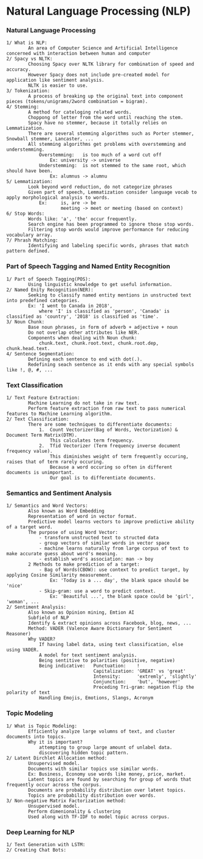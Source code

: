 # Natural Language Processing (NLP)

### Natural Language Processing

    1/ What is NLP:     
            An area of Computer Science and Artificial Intelligence concerned with interaction between human and computer
    2/ Spacy vs NLTK:   
            Choosing Spacy over NLTK library for combination of speed and accuracy. 
            However Spacy does not include pre-created model for application like sentiment analysis. 
            NLTK is easier to use.   
    3/ Tokenization:    
            A process of breaking up the original text into component pieces (tokens/unigrams/2word combination = bigram).
    4/ Stemming:        
            A method for cateloging related words.
            Choppong of letter from the word until reaching the stem.
            Spacy have no stemmer, because it totally relies on Lemmatization. 
            There are several stemming algorithms such as Porter stemmer, Snowball stemmer, Lancaster, ...
            All stemming algorithms get problems with overstemming and understemming.
                Overstemming:   is too much of a word cut off
                    Ex: university -> universe
                Understemming:  is not stemmed to the same root, which should have been.
                    Ex: alumnus -> alumnu
    5/ Lemmatization:   
            Look beyond word reduction, do not categorize phrases
            Given part of speech, Lemmatization consider language vocab to apply morphological analysis to words.
                Ex:     is, are -> be
                        meeting -> meet or meeting (based on context)
    6/ Stop Words:      
            Words like: 'a', 'the' occur frequently.
            Search engine has been programmed to ignore those stop words.
            Filtering stop words would improve performance for reducing vocabulary array.
    7/ Phrash Matching: 
            Identifying and labeling specific words, phrases that match pattern defined. 

### Part of Speech Tagging and Named Entity Recognition
   
    1/ Part of Speech Tagging(POS): 
            Using linguistic knowledge to get useful information.
    2/ Named Enity Recognition(NER):
            Seeking to classify named entity mentions in unstructed text into predefined categories.
            Ex: 'I went to Canada in 2018', 
                where 'I' is classified as 'person', 'Canada' is classified as 'country', '2018' is classified as 'time'.
    3/ Noun Chunk:              
            Base noun phrases, in form of adverb + adjective + noun
            Do not overlap other attributes like NER.
            Components when dealing with Noun chunk: 
                chunk.text, chunk.root.text, chunk.root.dep, chunk.head.text. 
    4/ Sentence Segmentation:   
            Defining each sentence to end with dot(.).
            Redefining seach sentence as it ends with any special symbols like !, @, #, ...

### Text Classification
   
    1/ Text Feature Extraction: 
            Machine Learning do not take in raw text.
            Perform feature extraction from raw text to pass numerical features to Machine Learning algorithm.
    2/ Text Classification:     
            There are some techniques to differentiate documents:
                1.  Count Vectorizer(Bag of Words, Vectorization) & Document Term Matrix(DTM).
                    This calculates term frequency.
                2.  Tfid Vectorizer (Term frequency inverse document frequency value).
                    This diminishes weight of term frequently occuring, raises that of term rarely occuring.
                    Because a word occuring so often in different documents is unimportant.
                    Our goal is to differentiate documents.

### Semantics and Sentiment Analysis
    
    1/ Semantics and Word Vectors:  
            Also known as Word Embedding
            Representation of word in vector format.
            Predictive model learns vectors to improve predictive ability of a target word.
            The purpose of using Word Vector:
                - transform unstructed text to structed data
                - group vectors of similar words in vector space
                - machine learns naturally from large corpus of text to make accurate guess about word's meaning.
                - establish word's association: man -> boy
            2 Methods to make prediction of a target:
                - Bag of Words(CBOW): use context to predict target, by applying Cosine Similarity measurement.
                    Ex: 'Today is a ... day', the blank space should be 'nice' 
                - Skip-gram: use a word to predict context.
                    Ex: 'Beautiful ...', the blank space could be 'girl', 'woman', ...
    2/ Sentiment Analysis:  
            Also known as Opinion mining, Emtion AI
            Subfield of NLP
            Identify & extract opinions across Facebook, blog, news, ...
            Method: VADER (Valence Aware Dictionary for Sentiment Reasoner)
            Why VADER?
                If having label data, using text classification, else using VADER.
                A model for text sentiment analysis.
                Being sentitive to polarities (positive, negative)
                Being indicative:   Punctuation:    !
                                    Capitalization: 'GREAT' vs 'great'
                                    Intensity:      'extremly', 'slightly'
                                    Conjunction:    'but', 'however'
                                    Preceding Tri-gram: negation flip the polarity of text
                Handling Emojis, Emotions, Slangs, Acronym
                
### Topic Modeling
    
    1/ What is Topic Modeling:      
            Efficiently analyze large volumns of text, and cluster documents into topics.
            Why it is important?
                attempting to group large amount of unlabel data.
                discovering hidden topic pattern.
    2/ Latent Dirchlet Allocation method:
            Unsupervised model.
            Documents with similar topics use similar words.
            Ex: Business, Economy use words like money, price, market.
            Latent topics are found by searching for group of words that frequently occur across the corpus.
            Documents are probability distribution over latent topics.
            Topics are probability distribution over words.
    3/ Non-negative Matrix Factorization method: 
            Unsupervised model.
            Perform dimenionality & clustering 
            Used along with TF-IDF to model topic across corpus.            

### Deep Learning for NLP
    
    1/ Text Generation with LSTM:   
    2/ Creating Chat Bots:          
